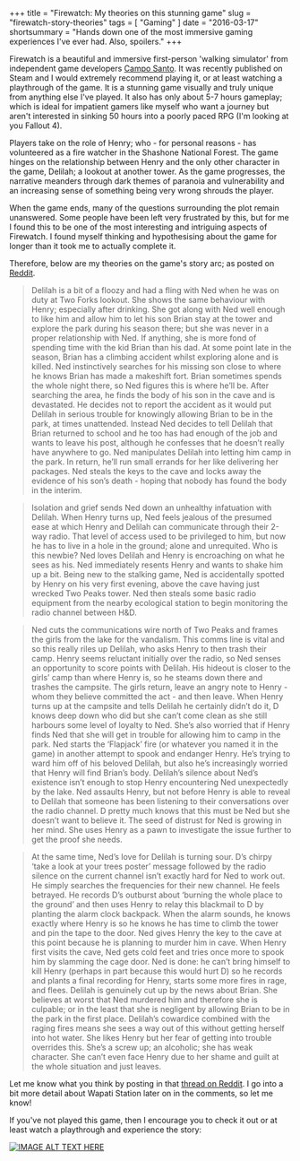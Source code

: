 +++
title =  "Firewatch: My theories on this stunning game"
slug = "firewatch-story-theories"
tags = [ "Gaming" ]
date =  "2016-03-17"
shortsummary = "Hands down one of the most immersive gaming experiences I've ever had. Also, spoilers."
+++

Firewatch is a beautiful and immersive first-person 'walking simulator' from independent game developers [Campo Santo](http://www.camposanto.com/). It was recently published on Steam and I would extremely recommend playing it, or at least watching a playthrough of the game. It is a stunning game visually and truly unique from anything else I've played. It also has only about 5-7 hours gameplay; which is ideal for impatient gamers like myself who want a journey but aren't interested in sinking 50 hours into a poorly paced RPG (I'm looking at you Fallout 4).

Players take on the role of Henry; who - for personal reasons - has volunteered as a fire watcher in the Shashone National Forest. The game hinges on the relationship between Henry and the only other character in the game, Delilah; a lookout at another tower. As the game progresses, the narrative meanders through dark themes of paranoia and vulnerability and an increasing sense of something being very wrong shrouds the player.

When the game ends, many of the questions surrounding the plot remain unanswered. Some people have been left very frustrated by this, but for me I found this to be one of the most interesting and intriguing aspects of Firewatch. I found myself thinking and hypothesising about the game for longer than it took me to actually complete it.

Therefore, below are my theories on the game's story arc; as posted on [Reddit](https://www.reddit.com/r/Firewatch/comments/46s4pq/finished_today_heres_my_theory_of_the_main_story/).

>Delilah is a bit of a floozy and had a fling with Ned when he was on duty at Two Forks lookout. She shows the same behaviour with Henry; especially after drinking. She got along with Ned well enough to like him and allow him to let his son Brian stay at the tower and explore the park during his season there; but she was never in a proper relationship with Ned. If anything, she is more fond of spending time with the kid Brian than his dad.
At some point late in the season, Brian has a climbing accident whilst exploring alone and is killed. Ned instinctively searches for his missing son close to where he knows Brian has made a makeshift fort. Brian sometimes spends the whole night there, so Ned figures this is where he’ll be. After searching the area, he finds the body of his son in the cave and is devastated. He decides not to report the accident as it would put Delilah in serious trouble for knowingly allowing Brian to be in the park, at times unattended.
Instead Ned decides to tell Delilah that Brian returned to school and he too has had enough of the job and wants to leave his post, although he confesses that he doesn’t really have anywhere to go. Ned manipulates Delilah into letting him camp in the park. In return, he’ll run small errands for her like delivering her packages. Ned steals the keys to the cave and locks away the evidence of his son’s death - hoping that nobody has found the body in the interim.

>Isolation and grief sends Ned down an unhealthy infatuation with Delilah. When Henry turns up, Ned feels jealous of the presumed ease at which Henry and Delilah can communicate through their 2-way radio. That level of access used to be privileged to him, but now he has to live in a hole in the ground; alone and unrequited. Who is this newbie? Ned loves Delilah and Henry is encroaching on what he sees as his.
Ned immediately resents Henry and wants to shake him up a bit. Being new to the stalking game, Ned is accidentally spotted by Henry on his very first evening, above the cave having just wrecked Two Peaks tower. Ned then steals some basic radio equipment from the nearby ecological station to begin monitoring the radio channel between H&D.

>Ned cuts the communications wire north of Two Peaks and frames the girls from the lake for the vandalism. This comms line is vital and so this really riles up Delilah, who asks Henry to then trash their camp. Henry seems reluctant initially over the radio, so Ned senses an opportunity to score points with Delilah. His hideout is closer to the girls’ camp than where Henry is, so he steams down there and trashes the campsite. The girls return, leave an angry note to Henry - whom they believe committed the act - and then leave. When Henry turns up at the campsite and tells Delilah he certainly didn’t do it, D knows deep down who did but she can’t come clean as she still harbours some level of loyalty to Ned. She’s also worried that if Henry finds Ned that she will get in trouble for allowing him to camp in the park.
Ned starts the ‘Flapjack’ fire (or whatever you named it in the game) in another attempt to spook and endanger Henry. He’s trying to ward him off of his beloved Delilah, but also he’s increasingly worried that Henry will find Brian’s body.
Delilah’s silence about Ned’s existence isn’t enough to stop Henry encountering Ned unexpectedly by the lake. Ned assaults Henry, but not before Henry is able to reveal to Delilah that someone has been listening to their conversations over the radio channel. D pretty much knows that this must be Ned but she doesn’t want to believe it. The seed of distrust for Ned is growing in her mind. She uses Henry as a pawn to investigate the issue further to get the proof she needs.

>At the same time, Ned’s love for Delilah is turning sour. D’s chirpy ‘take a look at your trees poster’ message followed by the radio silence on the current channel isn’t exactly hard for Ned to work out. He simply searches the frequencies for their new channel. He feels betrayed.
He records D’s outburst about ‘burning the whole place to the ground’ and then uses Henry to relay this blackmail to D by planting the alarm clock backpack. When the alarm sounds, he knows exactly where Henry is so he knows he has time to climb the tower and pin the tape to the door. Ned gives Henry the key to the cave at this point because he is planning to murder him in cave. When Henry first visits the cave, Ned gets cold feet and tries once more to spook him by slamming the cage door. Ned is done: he can’t bring himself to kill Henry (perhaps in part because this would hurt D) so he records and plants a final recording for Henry, starts some more fires in rage, and flees.
Delilah is genuinely cut up by the news about Brian. She believes at worst that Ned murdered him and therefore she is culpable; or in the least that she is negligent by allowing Brian to be in the park in the first place. Delilah’s cowardice combined with the raging fires means she sees a way out of this without getting herself into hot water. She likes Henry but her fear of getting into trouble overrides this. She’s a screw up; an alcoholic; she has weak character. She can’t even face Henry due to her shame and guilt at the whole situation and just leaves.

Let me know what you think by posting in that [thread on Reddit](https://www.reddit.com/r/Firewatch/comments/46s4pq/finished_today_heres_my_theory_of_the_main_story/). I go into a bit more detail about Wapati Station later on in the comments, so let me know!

If you've not played this game, then I encourage you to check it out or at least watch a playthrough and experience the story:

[![IMAGE ALT TEXT HERE](http://img.youtube.com/vi/O_r6t6_bN3c/0.jpg)](http://www.youtube.com/watch?v=O_r6t6_bN3c)